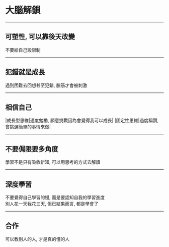 # 大腦解鎖

---
## 可塑性, 可以靠後天改變
不要給自己設限制

---
## 犯錯就是成長
遇到困難去回想甚至犯錯, 腦筋才會被刺激

---
## 相信自己
|成長型思維|適度勉勵, 願意挑戰因為會覺得我可以成長|
|固定性思維|過度稱讚, 會挑選簡單的事情來做|

---
## 不要侷限要多角度
學習不是只有吸收新知, 可以用思考的方式去解讀

---
## 深度學習
不要覺得自己學習的慢, 而是要認知自我的學習進度   
別人花一天我花三天, 但已結果而言, 都是學會了


---
## 合作
可以教別人的人, 才是真的懂的人